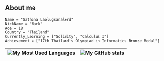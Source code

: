 ## About me

 ```
Name = "Sathana Laolugsanalerd"
NickName = "Mark"
Age = 18
Country = "Thailand"
Currently_Learning = ["Solidity", "Calculus I"]
Achievement = ["17th Thailand's Olympiad in Informatics Bronze Medal"]
 ```

|![My Most Used Languages](https://github-readme-stats.vercel.app/api/top-langs/?username=mark48853&layout=compact&langs_count=10&count_private=true)|![My GitHub stats](https://github-readme-stats.vercel.app/api?username=mark48853&count_private=true)|
|---|---|
